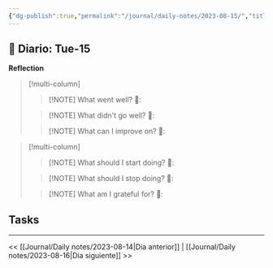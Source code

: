 ```yaml
---
{"dg-publish":true,"permalink":"/journal/daily-notes/2023-08-15/","title":"2023-08-15","tags":["Daily"],"noteIcon":"","created":"2023-08-15T04:02:13.501-05:00","updated":"2023-08-15T04:02:24.645-05:00"}
---
```



## 📅 Diario: Tue-15


**Reflection**

> [!multi-column]
> 
> > [!NOTE] What went well?
> > 💭: 
> 
> > [!NOTE] What didn't go well?
> > 💭:
> 
> > [!NOTE] What can I improve on?
> > 💭:
> 

> [!multi-column]
> 
> > [!NOTE] What should I start doing?
> > 💭:
> 
> > [!NOTE] What should I stop doing?
> > 💭:
> 
> > [!NOTE] What am I grateful for?
> > 💭:
> 

## Tasks

- - - 

<< [[Journal/Daily notes/2023-08-14\|Dia anterior]] | [[Journal/Daily notes/2023-08-16\|Dia siguiente]] >>
